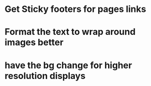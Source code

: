 # Get Sticky footers for pages links #
# Format the text to wrap around images better #
# have the bg change for higher resolution displays #